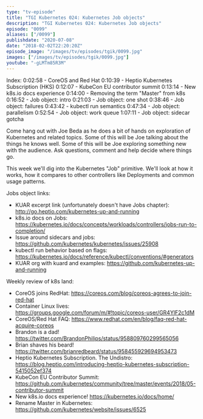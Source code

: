```yaml
---
type: "tv-episode"
title: "TGI Kubernetes 024: Kubernetes Job objects"
description: "TGI Kubernetes 024: Kubernetes Job objects"
episode: "0099"
aliases: ["/0099"]
publishdate: "2020-07-08"
date: "2018-02-02T22:20:20Z"
episode_image: "/images/tv/episodes/tgik/0099.jpg"
images: ["/images/tv/episodes/tgik/0099.jpg"]
youtube: "-gLMTm85R3M"
---
```


Index:
0:02:58 - CoreOS and Red Hat
0:10:39 - Heptio Kubernetes Subscription (HKS)
0:12:07 - KubeCon EU contributor summit
0:13:14 - New k8s.io docs experience
0:14:00 - Removing the term &#34;Master&#34; from k8s
0:16:52 - Job object: intro
0:21:03 - Job object: one shot
0:38:46 - Job object: failures
0:43:42 - kubectl run semantics
0:47:34 - Job object: parallelism
0:52:54 - Job object: work queue
1:07:11 - Job object: sidecar gotcha

Come hang out with Joe Beda as he does a bit of hands on exploration of Kubernetes and related topics. Some of this will be Joe talking about the things he knows well. Some of this will be Joe exploring something new with the audience. Ask questions, comment and help decide where things go.

This week we&#39;ll dig into the Kubernetes &#34;Job&#34; primitive. We&#39;ll look at how it works, how it compares to other controllers like Deployments and common usage patterns.

Jobs object links:
* KUAR excerpt link (unfortunately doesn&#39;t have Jobs chapter): http://go.heptio.com/kubernetes-up-and-running
* k8s.io docs on Jobs: https://kubernetes.io/docs/concepts/workloads/controllers/jobs-run-to-completion/
* Issue around sidecars and jobs: https://github.com/kubernetes/kubernetes/issues/25908
* kubectl run behavior based on flags: https://kubernetes.io/docs/reference/kubectl/conventions/#generators
* KUAR org with kuard and examples: https://github.com/kubernetes-up-and-running

Weekly review of k8s land:
* CoreOS joins RedHat: https://coreos.com/blog/coreos-agrees-to-join-red-hat
* Container Linux lives: https://groups.google.com/forum/m/#!topic/coreos-user/GR4YlF2c1dM
* CoreOS/Red Hat FAQ: https://www.redhat.com/en/blog/faq-red-hat-acquire-coreos
* Brandon is a dad! https://twitter.com/BrandonPhilips/status/958809760299565056
* Brian shaves his beard! https://twitter.com/brianredbeard/status/958455929694953473
* Heptio Kubernetes Subscription. The Undistro: https://blog.heptio.com/introducing-heptio-kubernetes-subscription-5415052ef374
* KubeCon EU Contributor Summit: https://github.com/kubernetes/community/tree/master/events/2018/05-contributor-summit
* New k8s.io docs experience! https://kubernetes.io/docs/home/
* Rename Master in Kubernetes: https://github.com/kubernetes/website/issues/6525
